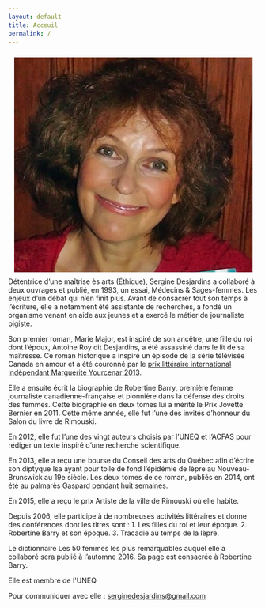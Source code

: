 ```yaml
---
layout: default
title: Acceuil
permalink: /
---
```


<img style='float:right; padding: 10px' src='images/sergine-2014-08.png' alt='photo'>

Détentrice d’une maîtrise ès arts (Éthique), Sergine Desjardins a collaboré à
deux ouvrages et publié, en 1993, un essai, Médecins & Sages-femmes. Les enjeux
d’un débat qui n’en finit plus. Avant de consacrer tout son temps à l’écriture,
elle a notamment été assistante de recherches, a fondé un organisme venant en
aide aux jeunes et a exercé le métier de journaliste pigiste.

Son premier roman, Marie Major, est inspiré de son ancêtre, une fille du roi
dont l’époux, Antoine Roy dit Desjardins, a été assassiné dans le lit de sa
maîtresse. Ce roman historique a inspiré un épisode de la série télévisée
Canada en amour et a été couronné par le [prix littéraire international
indépendant Marguerite Yourcenar
2013](http://ici.radio-canada.ca/nouvelles/arts_et_spectacles/2013/08/14/001-sergine-desjardins-recoit-un-prix-litteraire.shtml).

Elle a ensuite écrit la biographie de Robertine Barry, première femme
journaliste canadienne-française et pionnière dans la défense des droits des
femmes. Cette biographie en deux tomes lui a mérité le Prix Jovette Bernier en
2011. Cette même année, elle fut l’une des invités d’honneur du Salon du livre
de Rimouski.

En 2012, elle fut l’une des vingt auteurs choisis par l’UNEQ et l’ACFAS pour
rédiger un texte inspiré d’une recherche scientifique.

En 2013, elle a reçu une bourse du Conseil des arts du Québec afin d’écrire son
diptyque Isa ayant pour toile de fond l’épidémie de lèpre au Nouveau-Brunswick
au 19e siècle. Les deux tomes de ce roman, publiés en 2014, ont été au palmarès
Gaspard pendant huit semaines.

En 2015, elle a reçu le prix Artiste de la ville de Rimouski où elle habite.

Depuis 2006, elle participe à de nombreuses activités littéraires et donne des
conférences dont les titres sont : 1. Les filles du roi et leur époque. 2.
Robertine Barry et son époque. 3. Tracadie au temps de la lèpre.

Le dictionnaire Les 50 femmes les plus remarquables auquel elle a collaboré
sera publié à l’automne 2016. Sa page est consacrée à Robertine Barry.

Elle est membre de l'UNEQ

Pour communiquer avec elle : serginedesjardins@gmail.com

